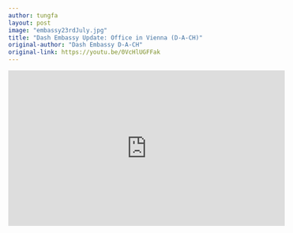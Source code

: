 ```yaml
---
author: tungfa
layout: post
image: "embassy23rdJuly.jpg"
title: "Dash Embassy Update: Office in Vienna (D-A-CH)"
original-author: "Dash Embassy D-A-CH"
original-link: https://youtu.be/0VcHlUGFFak
---
```




<iframe width="560" height="315" src="https://www.youtube.com/embed/0VcHlUGFFak" frameborder="0" allow="autoplay; encrypted-media" allowfullscreen></iframe>
